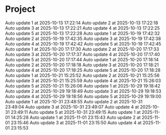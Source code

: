 ﻿# Project
Auto update 1 at 2025-10-13 17:22:14
Auto update 2 at 2025-10-13 17:22:18
Auto update 3 at 2025-10-13 17:22:21
Auto update 4 at 2025-10-13 17:22:25
Auto update 5 at 2025-10-13 17:22:28
Auto update 1 at 2025-10-19 17:42:32
Auto update 2 at 2025-10-19 17:42:35
Auto update 3 at 2025-10-19 17:42:38
Auto update 4 at 2025-10-19 17:42:42
Auto update 5 at 2025-10-19 17:42:45
Auto update 1 at 2025-10-20 17:17:30
Auto update 2 at 2025-10-20 17:17:33
Auto update 3 at 2025-10-20 17:17:37
Auto update 4 at 2025-10-20 17:17:40
Auto update 5 at 2025-10-20 17:17:44
Auto update 1 at 2025-10-20 17:18:14
Auto update 2 at 2025-10-20 17:18:18
Auto update 3 at 2025-10-20 17:18:21
Auto update 4 at 2025-10-20 17:18:25
Auto update 5 at 2025-10-20 17:18:28
Auto update 1 at 2025-10-21 15:25:52
Auto update 2 at 2025-10-21 15:25:56
Auto update 3 at 2025-10-21 15:25:59
Auto update 4 at 2025-10-21 15:26:03
Auto update 5 at 2025-10-21 15:26:06
Auto update 1 at 2025-10-29 19:18:42
Auto update 2 at 2025-10-29 19:18:49
Auto update 3 at 2025-10-29 19:18:53
Auto update 4 at 2025-10-29 19:18:56
Auto update 5 at 2025-10-29 19:19:00
Auto update 1 at 2025-10-31 23:48:55
Auto update 2 at 2025-10-31 23:49:04
Auto update 3 at 2025-10-31 23:49:07
Auto update 4 at 2025-10-31 23:49:11
Auto update 5 at 2025-10-31 23:49:15
Auto update 1 at 2025-11-01 14:25:28
Auto update 1 at 2025-11-01 23:15:43
Auto update 2 at 2025-11-01 23:15:46
Auto update 3 at 2025-11-01 23:15:50
Auto update 4 at 2025-11-01 23:15:53
